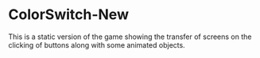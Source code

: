 # ColorSwitch-New
This is a static version of the game showing the transfer of screens on the clicking of buttons along with some animated objects.
